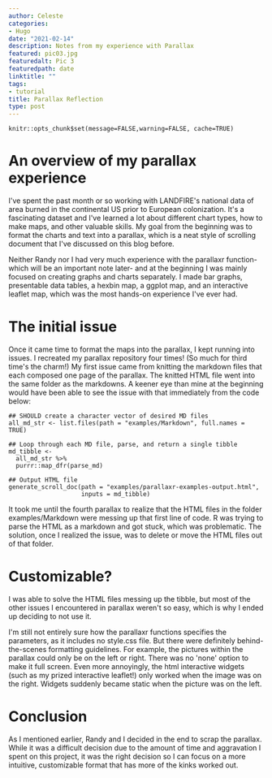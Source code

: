 ```yaml
---
author: Celeste
categories:
- Hugo
date: "2021-02-14"
description: Notes from my experience with Parallax
featured: pic03.jpg
featuredalt: Pic 3
featuredpath: date
linktitle: ""
tags:
- tutorial
title: Parallax Reflection
type: post
---
```


```{r setup, include=FALSE}
knitr::opts_chunk$set(message=FALSE,warning=FALSE, cache=TRUE)
```


# An overview of my parallax experience

I've spent the past month or so working with LANDFIRE's national data of area burned in the continental US prior to European colonization. It's a fascinating dataset and I've learned a lot about different chart types, how to make maps, and other valuable skills. My goal from the beginning was to format the charts and text into a parallax, which is a neat style of scrolling document that I've discussed on this blog before.

Neither Randy nor I had very much experience with the parallaxr function- which will be an important note later- and at the beginning I was mainly focused on creating graphs and charts separately. I made bar graphs, presentable data tables, a hexbin map, a ggplot map, and an interactive leaflet map, which was the most hands-on experience I've ever had. 

# The initial issue

Once it came time to format the maps into the parallax, I kept running into issues. I recreated my parallax repository four times! (So much for third time's the charm!) My first issue came from knitting the markdown files that each composed one page of the parallax. The knitted HTML file went into the same folder as the markdowns. A keener eye than mine at the beginning would have been able to see the issue with that immediately from the code below:

````
## SHOULD create a character vector of desired MD files
all_md_str <- list.files(path = "examples/Markdown", full.names = TRUE)

## Loop through each MD file, parse, and return a single tibble
md_tibble <-
  all_md_str %>%
  purrr::map_dfr(parse_md)

## Output HTML file
generate_scroll_doc(path = "examples/parallaxr-examples-output.html",
                    inputs = md_tibble)
````
It took me until the fourth parallax to realize that the HTML files in the folder examples/Markdown were messing up that first line of code. R was trying to parse the HTML as a markdown and got stuck, which was problematic. The solution, once I realized the issue, was to delete or move the HTML files out of that folder. 

# Customizable?

I was able to solve the HTML files messing up the tibble, but most of the other issues I encountered in parallax weren't so easy, which is why I ended up deciding to not use it.

I'm still not entirely sure how the parallaxr functions specifies the parameters, as it includes no style.css file. But there were definitely behind-the-scenes formatting guidelines. For example, the pictures within the parallax could only be on the left or right. There was no 'none' option to make it full screen. Even more annoyingly, the html interactive widgets (such as my prized interactive leaflet!) only worked when the image was on the right. Widgets suddenly became static when the picture was on the left. 

# Conclusion

As I mentioned earlier, Randy and I decided in the end to scrap the parallax. While it was a difficult decision due to the amount of time and aggravation I spent on this project, it was the right decision so I can focus on a more intuitive, customizable format that has more of the kinks worked out. 
